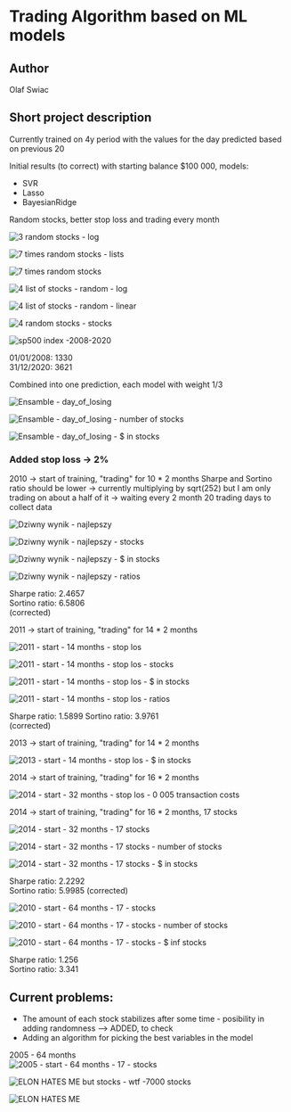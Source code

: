 # Trading Algorithm based on ML models
## Author
Olaf Swiac
## Short project description
Currently trained on 4y period with the values for the day predicted based on previous 20  


Initial results (to correct) with starting balance $100 000,
models:
* SVR
* Lasso
* BayesianRidge

Random stocks, better stop loss and trading every month

![3 random stocks - log](https://github.com/OlafSwiac/wne_stocks_test/assets/119978172/7b565516-b789-4918-9ee4-624c0e3ec53c)


  
![7 times random stocks - lists](https://github.com/OlafSwiac/wne_stocks_test/assets/119978172/05fc4c59-cf29-4eda-95ad-07b7a09dc982)
  
![7 times random stocks](https://github.com/OlafSwiac/wne_stocks_test/assets/119978172/2c605a02-e47a-4df6-b459-b0bbbaa8da6b)


  
![4 list of stocks - random - log](https://github.com/OlafSwiac/wne_stocks_test/assets/119978172/285bdebb-f9d9-449c-a850-c26ddad4bf9e)
  
![4 list of stocks - random - linear](https://github.com/OlafSwiac/wne_stocks_test/assets/119978172/cf5280b7-0506-4593-abaa-2e41b333c089)
  
![4 random stocks - stocks](https://github.com/OlafSwiac/wne_stocks_test/assets/119978172/75eed06d-0766-4c47-a3c7-9a3f56a538cc)
  

![sp500 index -2008-2020](https://github.com/OlafSwiac/wne_stocks_test/assets/119978172/30b29bbf-c18e-4b03-9e88-a3585c0e5f84)

01/01/2008: 1330  
31/12/2020: 3621
  
 
Combined into one prediction, each model with weight 1/3

![Ensamble - day_of_losing](https://github.com/OlafSwiac/wne_stocks_test/assets/119978172/20c98176-2e4c-416f-9dd2-076bf92aab6c)

![Ensamble - day_of_losing - number of stocks](https://github.com/OlafSwiac/wne_stocks_test/assets/119978172/94de1d4b-917e-445c-8759-8f23ba41555e)

![Ensamble - day_of_losing - $ in stocks](https://github.com/OlafSwiac/wne_stocks_test/assets/119978172/4cb7f340-b1a7-46d2-a66b-a8ca7553e45b)

### Added stop loss -> 2%
2010 -> start of training, "trading" for 10 * 2 months
Sharpe and Sortino ratio should be lower -> currently multiplying by sqrt(252) but I am only trading on about a half of it -> waiting every 2 month 20 trading days to collect data

![Dziwny wynik - najlepszy](https://github.com/OlafSwiac/wne_stocks_test/assets/119978172/7d605446-6d70-41c0-a241-134296757c70)

![Dziwny wynik - najlepszy - stocks](https://github.com/OlafSwiac/wne_stocks_test/assets/119978172/b0972eee-8e60-45e1-bfc2-724325668713)

![Dziwny wynik - najlepszy - $ in stocks](https://github.com/OlafSwiac/wne_stocks_test/assets/119978172/e815af1c-02b7-4050-b268-5925cf695a4d)

![Dziwny wynik - najlepszy - ratios](https://github.com/OlafSwiac/wne_stocks_test/assets/119978172/e0b0b240-1169-48a7-8e8e-4f5081979e6f)

Sharpe ratio: 2.4657  
Sortino ratio: 6.5806  
(corrected)

2011 -> start of training, "trading" for 14 * 2 months

![2011 - start - 14 months - stop los](https://github.com/OlafSwiac/wne_stocks_test/assets/119978172/4505e8cd-b35f-4af1-a993-9f416fd31139)

![2011 - start - 14 months - stop los - stocks](https://github.com/OlafSwiac/wne_stocks_test/assets/119978172/0147a7c5-17ea-42c7-b83b-c472a556b58d)

![2011 - start - 14 months - stop los - $ in stocks](https://github.com/OlafSwiac/wne_stocks_test/assets/119978172/e9da4d19-a1f1-4906-b116-19a9497cbe21)

![2011 - start - 14 months - stop los - ratios](https://github.com/OlafSwiac/wne_stocks_test/assets/119978172/b1043499-57da-4c73-83c0-1cacc634b940)

Sharpe ratio: 1.5899 
Sortino ratio: 3.9761  
(corrected)

2013 -> start of training, "trading" for 14 * 2 months

![2013 - start - 14 months - stop los - $ in stocks](https://github.com/OlafSwiac/wne_stocks_test/assets/119978172/5d65d782-c85e-4efe-ae91-539c6a07a6a0)

2014 -> start of training, "trading" for 16 * 2 months

![2014 - start - 32 months - stop los - 0 005 transaction costs](https://github.com/OlafSwiac/wne_stocks_test/assets/119978172/5404406b-07f6-4f89-a3ff-c7a74daca764)

2014 -> start of training, "trading" for 16 * 2 months, 17 stocks

![2014 - start - 32 months - 17 stocks](https://github.com/OlafSwiac/wne_stocks_test/assets/119978172/346cc3af-539b-441d-ba3f-2679ef5b7afa)

![2014 - start - 32 months - 17 stocks - number of stocks](https://github.com/OlafSwiac/wne_stocks_test/assets/119978172/96187dc6-5ed3-4ccf-b531-10ea0ec7ad08)

![2014 - start - 32 months - 17 stocks - $ in stocks](https://github.com/OlafSwiac/wne_stocks_test/assets/119978172/03577b1b-f71d-4f69-861c-c880a3381cea)

Sharpe ratio: 2.2292  
Sortino ratio: 5.9985 
(corrected)

![2010 - start - 64 months - 17 - stocks](https://github.com/OlafSwiac/wne_stocks_test/assets/119978172/a051c35f-c8c4-42e8-83f9-8241ae9ecf12)

![2010 - start - 64 months - 17 - stocks - number of stocks](https://github.com/OlafSwiac/wne_stocks_test/assets/119978172/0712c1fd-6485-4f17-ab4f-7af66948dc04)

![2010 - start - 64 months - 17 - stocks - $ inf stocks](https://github.com/OlafSwiac/wne_stocks_test/assets/119978172/85531ec9-ff81-4add-8f14-bfbc986e775c)
  
Sharpe ratio: 1.256  
Sortino ratio: 3.341  

## Current problems:
* The amount of each stock stabilizes after some time - posibility in adding randomness --> ADDED, to check
* Adding an algorithm for picking the best variables in the model
  

2005 - 64 months  
![2005 - start - 64 months - 17 - stocks](https://github.com/OlafSwiac/wne_stocks_test/assets/119978172/051f33ad-0d64-471d-b9bf-fd89c3e0bfda)

![ELON HATES ME but stocks - wtf -7000 stocks](https://github.com/OlafSwiac/wne_stocks_test/assets/119978172/108587b9-d961-4565-ab7e-1a97319c8496)

![ELON HATES ME](https://github.com/OlafSwiac/wne_stocks_test/assets/119978172/c0157e84-2790-45a6-a81b-a5692c84e1b8)


